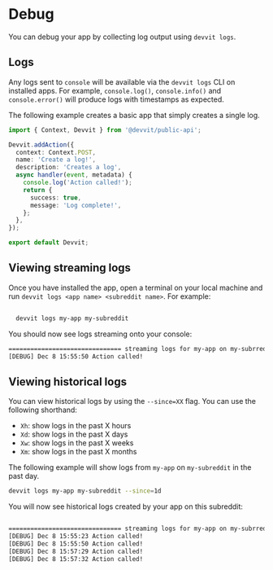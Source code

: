 # Debug

You can debug your app by collecting log output using `devvit logs`.

## Logs

Any logs sent to `console` will be available via the `devvit logs` CLI on installed apps. For example, `console.log()`, `console.info()` and `console.error()` will produce logs with timestamps as expected.

The following example creates a basic app that simply creates a single log.

```typescript
import { Context, Devvit } from '@devvit/public-api';

Devvit.addAction({
  context: Context.POST,
  name: 'Create a log!',
  description: 'Creates a log',
  async handler(event, metadata) {
    console.log('Action called!');
    return {
      success: true,
      message: 'Log complete!',
    };
  },
});

export default Devvit;
```

## Viewing streaming logs

Once you have installed the app, open a terminal on your local machine and run `devvit logs <app name> <subreddit name>`. For example:

```bash

  devvit logs my-app my-subreddit

```

You should now see logs streaming onto your console:

```bash
=============================== streaming logs for my-app on my-subrredit ================================
[DEBUG] Dec 8 15:55:50 Action called!
```

## Viewing historical logs

You can view historical logs by using the `--since=XX` flag. You can use the following shorthand:

- `Xh`: show logs in the past X hours
- `Xd`: show logs in the past X days
- `Xw`: show logs in the past X weeks
- `Xm`: show logs in the past X months

The following example will show logs from `my-app` on `my-subreddit` in the past day.

```bash
devvit logs my-app my-subreddit --since=1d
```

You will now see historical logs created by your app on this subreddit:

```bash

=============================== streaming logs for my-app on my-subrredit ================================
[DEBUG] Dec 8 15:55:23 Action called!
[DEBUG] Dec 8 15:55:50 Action called!
[DEBUG] Dec 8 15:57:29 Action called!
[DEBUG] Dec 8 15:57:32 Action called!

```
